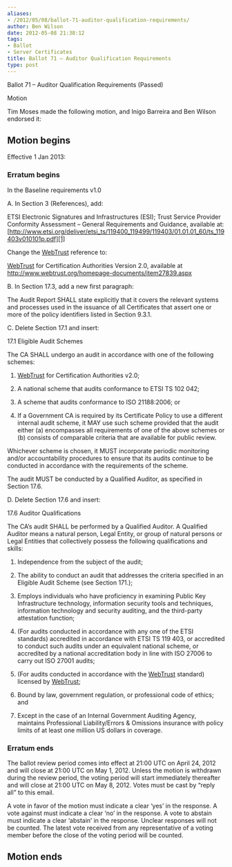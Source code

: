 ```yaml
---
aliases:
- /2012/05/08/ballot-71-auditor-qualification-requirements/
author: Ben Wilson
date: 2012-05-08 21:38:12
tags:
- Ballot
- Server Certificates
title: Ballot 71 – Auditor Qualification Requirements
type: post
---
```


Ballot 71 – Auditor Qualification Requirements (Passed)

Motion

Tim Moses made the following motion, and Inigo Barreira and Ben Wilson endorsed it:

## Motion begins

Effective 1 Jan 2013:

### Erratum begins

In the Baseline requirements v1.0

A. In Section 3 (References), add:

ETSI Electronic Signatures and Infrastructures (ESI); Trust Service Provider Conformity Assessment – General Requirements and Guidance, available at: [http://www.etsi.org/deliver/etsi_ts/119400_119499/119403/01.01.01_60/ts_119403v010101p.pdf][1]

Change the [WebTrust][2] reference to:

[WebTrust][2] for Certification Authorities Version 2.0, available at http://www.webtrust.org/homepage-documents/item27839.aspx

B. In Section 17.3, add a new first paragraph:

The Audit Report SHALL state explicitly that it covers the relevant systems and processes used in the issuance of all Certificates that assert one or more of the policy identifiers listed in Section 9.3.1.

C. Delete Section 17.1 and insert:

17.1 Eligible Audit Schemes

The CA SHALL undergo an audit in accordance with one of the following schemes:

1. [WebTrust][2] for Certification Authorities v2.0;

1. A national scheme that audits conformance to ETSI TS 102 042;

1. A scheme that audits conformance to ISO 21188:2006; or

1. If a Government CA is required by its Certificate Policy to use a different internal audit scheme, it MAY use such scheme provided that the audit either (a) encompasses all requirements of one of the above schemes or (b) consists of comparable criteria that are available for public review.

Whichever scheme is chosen, it MUST incorporate periodic monitoring and/or accountability procedures to ensure that its audits continue to be conducted in accordance with the requirements of the scheme.

The audit MUST be conducted by a Qualified Auditor, as specified in Section 17.6.

D. Delete Section 17.6 and insert:

17.6 Auditor Qualifications

The CA’s audit SHALL be performed by a Qualified Auditor. A Qualified Auditor means a natural person, Legal Entity, or group of natural persons or Legal Entities that collectively possess the following qualifications and skills:

1. Independence from the subject of the audit;

1. The ability to conduct an audit that addresses the criteria specified in an Eligible Audit Scheme (see Section 171.);

1. Employs individuals who have proficiency in examining Public Key Infrastructure technology, information security tools and techniques, information technology and security auditing, and the third-party attestation function;

1. (For audits conducted in accordance with any one of the ETSI standards) accredited in accordance with ETSI TS 119 403, or accredited to conduct such audits under an equivalent national scheme, or accredited by a national accreditation body in line with ISO 27006 to carry out ISO 27001 audits;

1. (For audits conducted in accordance with the [WebTrust][2] standard) licensed by [WebTrust][2];

1. Bound by law, government regulation, or professional code of ethics; and

1. Except in the case of an Internal Government Auditing Agency, maintains Professional Liability/Errors & Omissions insurance with policy limits of at least one million US dollars in coverage.

### Erratum ends

The ballot review period comes into effect at 21:00 UTC on April 24, 2012 and will close at 21:00 UTC on May 1, 2012. Unless the motion is withdrawn during the review period, the voting period will start immediately thereafter and will close at 21:00 UTC on May 8, 2012. Votes must be cast by “reply all” to this email.

A vote in favor of the motion must indicate a clear ‘yes’ in the response. A vote against must indicate a clear ‘no’ in the response. A vote to abstain must indicate a clear ‘abstain’ in the response. Unclear responses will not be counted. The latest vote received from any representative of a voting member before the close of the voting period will be counted.

## Motion ends

[1]: http://www.etsi.org/deliver/etsi_ts/119400_119499/119403/01.01.01_60/ts_119403v010101p.pdf
[2]: /wiki/WebTrust